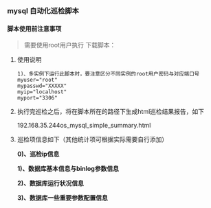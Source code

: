 ### mysql  自动化巡检脚本

#### 脚本使用前注意事项

> 需要使用root用户执行
> 下载脚本：

1. 使用说明

   ```shell
   1)、多实例下运行此脚本时，要注意区分不同实例的root用户密码与对应端口号
   myuser="root"
   mypasswd="XXXXX"
   myip="localhost"
   myport="3306"
   ```
   
2. 执行完巡检之后，将在脚本所在的路径下生成html巡检结果报告，如下

   192.168.35.244os_mysql_simple_summary.html

3. 巡检项信息如下（其他统计项可根据实际需要自行添加）

   **0)、巡检ip信息**

   **1)、数据库基本信息与binlog参数信息**

   **2)、数据库运行状况信息**

   **3)、数据库一些重要参数配置信息**

   

